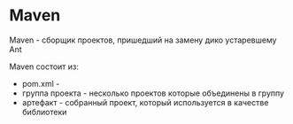 # Maven

Maven - сборщик проектов, пришедший на замену дико устаревшему Ant

Maven состоит из:

-   pom.xml -
-   группа проекта - несколько проектов которые объединены в группу
-   артефакт - собранный проект, который используется в качестве библиотеки
